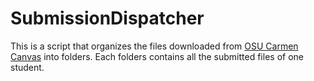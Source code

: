 # SubmissionDispatcher
This is a script that organizes the files downloaded from
[OSU Carmen Canvas](https://carmen.osu.edu) into folders.
Each folders contains all the submitted files of one student.
